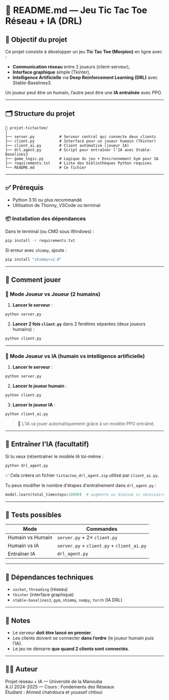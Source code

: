 # 📘 README.md — Jeu Tic Tac Toe Réseau + IA (DRL)

## 🎯 Objectif du projet

Ce projet consiste à développer un jeu **Tic Tac Toe (Morpion)** en ligne avec :
- **Communication réseau** entre 2 joueurs (client-serveur),
- **Interface graphique** simple (Tkinter),
- **Intelligence Artificielle** via **Deep Reinforcement Learning (DRL)** avec Stable-Baselines3.

Un joueur peut être un humain, l’autre peut être une **IA entraînée** avec PPO.

---

## 🗂️ Structure du projet

```
📁 projet-tictactoe/
│
├── server.py           # Serveur central qui connecte deux clients
├── client.py           # Interface pour un joueur humain (Tkinter)
├── client_ai.py        # Client automatisé (joueur IA)
├── drl_agent.py        # Script pour entraîner l'IA avec Stable-Baselines3
├── game_logic.py       # Logique du jeu + Environnement Gym pour IA
├── requirements.txt    # Liste des bibliothèques Python requises
└── README.md           # Ce fichier
```

---

## ✅ Prérequis

- Python 3.10 ou plus recommandé
- Utilisation de Thonny, VSCode ou terminal

### 📦 Installation des dépendances

Dans le terminal (ou CMD sous Windows) :

```bash
pip install -r requirements.txt
```

Si erreur avec `shimmy`, ajoute :

```bash
pip install "shimmy>=2.0"
```

---

## 🚀 Comment jouer

### 🔁 Mode Joueur vs Joueur (2 humains)

1. **Lancer le serveur** :
```bash
python server.py
```

2. **Lancer 2 fois `client.py`** dans 2 fenêtres séparées (deux joueurs humains) :
```bash
python client.py
```

---

### 🤖 Mode Joueur vs IA (humain vs intelligence artificielle)

1. **Lancer le serveur** :
```bash
python server.py
```

2. **Lancer le joueur humain** :
```bash
python client.py
```

3. **Lancer le joueur IA** :
```bash
python client_ai.py
```

> 🧠 L’IA va jouer automatiquement grâce à un modèle PPO entraîné.

---

## 🧠 Entraîner l'IA (facultatif)

Si tu veux (ré)entraîner le modèle IA toi-même :

```bash
python drl_agent.py
```

✅ Cela créera un fichier `tictactoe_drl_agent.zip` utilisé par `client_ai.py`.

Tu peux modifier le nombre d'étapes d'entraînement dans `drl_agent.py` :

```python
model.learn(total_timesteps=10000)  # augmente ou diminue si nécessaire
```

---

## 🧪 Tests possibles

| Mode | Commandes |
|------|-----------|
| Humain vs Humain | `server.py` + 2× `client.py` |
| Humain vs IA     | `server.py` + `client.py` + `client_ai.py` |
| Entraîner IA     | `drl_agent.py` |

---

## 🧰 Dépendances techniques

- `socket`, `threading` (réseau)
- `tkinter` (interface graphique)
- `stable-baselines3`, `gym`, `shimmy`, `numpy`, `torch` (IA DRL)

---

## 📌 Notes

- Le serveur **doit être lancé en premier**.
- Les clients doivent se connecter **dans l’ordre** (le joueur humain puis l’IA).
- Le jeu ne démarre **que quand 2 clients sont connectés**.

---

## 🧑‍💻 Auteur

Projet réseau + IA — Université de la Manouba  
A.U 2024-2025 — Cours : Fondements des Réseaux  
Étudiant : Ahmed chahdoura et youssef chtioui
